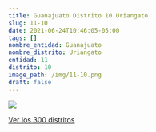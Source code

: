 ```yaml
---
title: Guanajuato Distrito 10 Uriangato
slug: 11-10
date: 2021-06-24T10:46:05-05:00
tags: []
nombre_entidad: Guanajuato
nombre_distrito: Uriangato
entidad: 11
distrito: 10
image_path: /img/11-10.png
draft: false
---
```


![](/img/11-10.png)

[Ver los 300 distritos](/docs/elecciones-2021)
